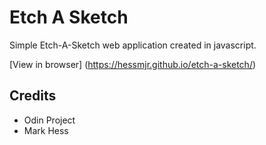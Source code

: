 # Etch A Sketch

Simple Etch-A-Sketch web application created in javascript.

[View in browser] (https://hessmjr.github.io/etch-a-sketch/)

## Credits

- Odin Project
- Mark Hess
